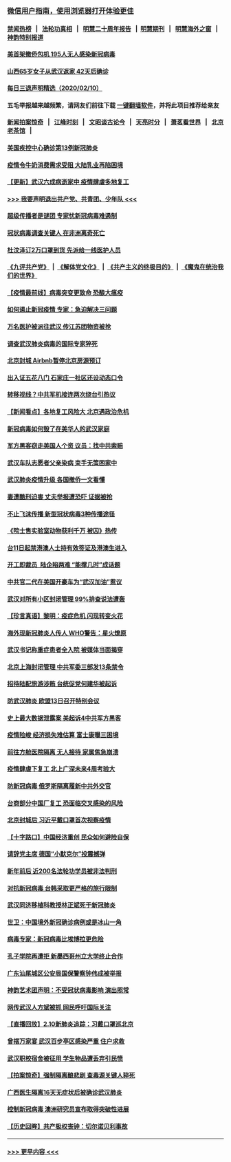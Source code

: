 ### [微信用户指南，使用浏览器打开体验更佳](https://github.com/gfw-breaker/banned-news1/blob/master/indexes/wechat-guide.md?t=0)
#### [禁闻热榜](热点新闻.md?t=0)  &nbsp;&nbsp;|&nbsp;&nbsp; [法轮功真相](https://github.com/gfw-breaker/truth/blob/master/README.md?t=0) &nbsp;&nbsp;|&nbsp;&nbsp; [明慧二十周年报告](https://github.com/gfw-breaker/mh-reports/blob/master/README.md?t=0) &nbsp;&nbsp;|&nbsp;&nbsp;[明慧期刊](https://github.com/gfw-breaker/mh-qikan) &nbsp;&nbsp;|&nbsp;&nbsp; [明慧海外之窗](https://github.com/gfw-breaker/mh-news/blob/master/README.md?t=0) &nbsp;&nbsp;|&nbsp;&nbsp; [神韵特别报道](https://github.com/gfw-breaker/mh-news/blob/master/shenyun.md?t=0)
#### [美首架撤侨包机 195人无人感染新冠病毒](../pages/nsc413/n11859908.md?t=02111222) 
#### [山西65岁女子从武汉返家 42天后确诊](../pages/nsc413/n11859912.md?t=02111222) 
#### [每日三退声明精选（2020/02/10）](../pages/nsc413/n11860031.md?t=02111222) 
#### 五毛举报越来越频繁，请网友们前往下载 [一键翻墙软件](https://github.com/gfw-breaker/ssr-accounts)，并将此项目推荐给亲友
#### [新闻拍案惊奇](https://github.com/gfw-breaker/banned-news1/blob/master/pages/link4.md) &nbsp;&nbsp;|&nbsp;&nbsp; [江峰时刻](https://github.com/gfw-breaker/banned-news1/blob/master/pages/link4.md) &nbsp;&nbsp;|&nbsp;&nbsp; [文昭谈古论今](https://github.com/gfw-breaker/banned-news1/blob/master/pages/link4.md) &nbsp;&nbsp;|&nbsp;&nbsp; [天亮时分](https://github.com/gfw-breaker/banned-news1/blob/master/pages/link4.md) &nbsp;&nbsp;|&nbsp;&nbsp; [萧茗看世界](https://github.com/gfw-breaker/banned-news1/blob/master/pages/link4.md) &nbsp;&nbsp;|&nbsp;&nbsp; [北京老茶馆](https://github.com/gfw-breaker/banned-news1/blob/master/pages/link4.md) &nbsp;&nbsp;|&nbsp;&nbsp; 
#### [美国疾控中心确诊第13例新冠肺炎](../pages/nsc413/n11859966.md?t=02111222) 
#### [疫情令牛奶消费需求受阻 大陆乳业再陷困境](../pages/nsc413/n11859859.md?t=02111222) 
#### [【更新】武汉六成病逝家中 疫情肆虐多地复工](../pages/nsc413/n11801312.md?t=02111222) 
#### [>>> 我要声明退出共产党、共青团、少年队 <<<](https://github.com/begood0513/goodnews/blob/master/quit/letter.md) 
#### [超级传播者是谜团 专家忧新冠病毒难遏制](../pages/nsc413/n11859686.md?t=02111222) 
#### [冠状病毒调查关键人 在非洲离奇死亡](../pages/nsc413/n11859798.md?t=02111222) 
#### [杜汶泽订2万口罩到货 先派给一线医护人员](../pages/nsc413/n11859214.md?t=02111222) 
#### [《九评共产党》](https://github.com/begood0513/9ping.md/blob/master/README.md) &nbsp;|&nbsp; [《解体党文化》](../../../../jtdwh.md/blob/master/README.md)  &nbsp;|&nbsp; [《共产主义的终极目的》](../../../../gczydzjmd.md/blob/master/README.md) &nbsp;|&nbsp; [《魔鬼在统治我们的世界》](../../../../mgztzwmdsj.md/blob/master/README.md) 
#### [【疫情最前线】病毒突变更致命 恐酿大瘟疫](../pages/nsc413/n11859604.md?t=02111222) 
#### [如何遏止新冠疫情 专家：急迫解决三问题](../pages/nsc413/n11859685.md?t=02111222) 
#### [万名医护被派往武汉 传江苏团物资被抢](../pages/nsc413/n11859585.md?t=02111222) 
#### [调查武汉肺炎病毒的国际专家猝死](../pages/nsc413/n11833010.md?t=02111222) 
#### [北京封城 Airbnb暂停北京房源预订](../pages/nsc413/n11859659.md?t=02111222) 
#### [出入证五花八门 石家庄一社区还设动态口令](../pages/nsc413/n11859510.md?t=02111222) 
#### [转移视线？中共军机接连两次绕台引热议](../pages/nsc413/n11859346.md?t=02111222) 
#### [【新闻看点】各地复工风险大 北京遇政治危机](../pages/nsc413/n11859164.md?t=02111222) 
#### [新冠病毒如何毁了在美华人的武汉家庭](../pages/nsc413/n11859524.md?t=02111222) 
#### [军方黑客窃走美国人个资 议员：找中共索赔](../pages/nsc413/n11859371.md?t=02111222) 
#### [武汉车队志愿者父亲染病 束手无策困家中](../pages/nsc413/n11859117.md?t=02111222) 
#### [武汉肺炎疫情升级 各国撤侨一文看懂](../pages/nsc413/n11859313.md?t=02111222) 
#### [妻遭酷刑迫害 丈夫举报遭恐吓 证据被抢](../pages/nsc413/n11858478.md?t=02111222) 
#### [不止飞沫传播 新型冠状病毒3种传播途径](../pages/nsc413/n11859060.md?t=02111222) 
#### [《院士售实验室动物获利千万 被囚》热传](../pages/nsc413/n11859316.md?t=02111222) 
#### [台11日起禁港澳人士持有效签证及港澳生进入](../pages/nsc413/n11858423.md?t=02111222) 
#### [开工即裁员  陆企陷两难 “能撑几时”成话题](../pages/nsc413/n11859127.md?t=02111222) 
#### [中共官二代在美国开豪车为“武汉加油”惹议](../pages/nsc413/n11859039.md?t=02111222) 
#### [武汉对所有小区封闭管理 99%排查说法遭轰](../pages/nsc413/n11859264.md?t=02111222) 
#### [【珍言真语】黎明：疫症危机 闪现转变火花](../pages/nsc413/n11859199.md?t=02111222) 
#### [海外现新冠肺炎人传人 WHO警告：星火燎原](../pages/nsc413/n11859252.md?t=02111222) 
#### [武汉书记称重症患者全入院 被媒体当面揭穿](../pages/nsc413/n11859218.md?t=02111222) 
#### [北京上海封闭管理 中共军委三部发13条禁令](../pages/nsc413/n11859098.md?t=02111222) 
#### [招待陆配旅游涉贿 台统促党何建华被起诉](../pages/nsc413/n11858696.md?t=02111222) 
#### [防武汉肺炎 欧盟13日召开特别会议](../pages/nsc413/n11859088.md?t=02111222) 
#### [史上最大数据泄露案 美起诉4中共军方黑客](../pages/nsc413/n11859115.md?t=02111222) 
#### [疫情险峻 经济损失难估算 富士康曝三困境](../pages/nsc413/n11859120.md?t=02111222) 
#### [前往方舱医院隔离 无人接待 家属焦急崩溃](../pages/nsc413/n11859068.md?t=02111222) 
#### [疫情肆虐下复工 北上广深未来4周考验大](../pages/nsc413/n11859066.md?t=02111222) 
#### [防新冠病毒 俄罗斯隔离履新中共外交官](../pages/nsc413/n11859079.md?t=02111222) 
#### [台商部分中国厂复工 恐面临交叉感染的风险](../pages/nsc413/n11858646.md?t=02111222) 
#### [北京封城后 习近平戴口罩首次视察疫情](../pages/nsc413/n11858828.md?t=02111222) 
#### [【十字路口】中国经济重创 民众如何避险自保](../pages/nsc413/n11857098.md?t=02111222) 
#### [请辞党主席 德国“小默克尔”投震撼弹](../pages/nsc413/n11858583.md?t=02111222) 
#### [新年前后 近200名法轮功学员被非法判刑](../pages/nsc413/n11855720.md?t=02111222) 
#### [对抗新冠病毒 台韩采取更严格的旅行限制](../pages/nsc413/n11858936.md?t=02111222) 
#### [武汉同济移植科教授林正斌死于新冠肺炎](../pages/nsc413/n11858844.md?t=02111222) 
#### [世卫：中国境外新冠确诊病例或是冰山一角](../pages/nsc413/n11858781.md?t=02111222) 
#### [病毒专家：新冠病毒比埃博拉更危险](../pages/nsc413/n11858572.md?t=02111222) 
#### [孔子学院再遭拒 新墨西哥州立大学终止合作](../pages/nsc413/n11858661.md?t=02111222) 
#### [广东汕尾城区公安局国保警察钟伟成被举报](../pages/nsc413/n11854172.md?t=02111222) 
#### [神韵艺术团声明：不受冠状病毒影响 演出照常](../pages/nsc413/n11858801.md?t=02111222) 
#### [网传武汉人方斌被抓 网民呼吁国际关注](../pages/nsc413/n11858666.md?t=02111222) 
#### [【直播回放】2.10新肺炎追踪：习戴口罩巡北京](../pages/nsc413/n11858548.md?t=02111222) 
#### [曾摆万家宴 武汉百步亭区感染严重 住户求救](../pages/nsc413/n11858547.md?t=02111222) 
#### [武汉职校宿舍被征用 学生物品遭丢弃引民愤](../pages/nsc413/n11858221.md?t=02111222) 
#### [【拍案惊奇】强制隔离酿悲剧 查毒源关键人猝死](../pages/nsc413/n11857100.md?t=02111222) 
#### [广西医生隔离16天无症状后被确诊武汉肺炎](../pages/nsc413/n11858448.md?t=02111222) 
#### [控制新冠病毒 澳洲研究员宣布取得突破性进展](../pages/nsc413/n11858505.md?t=02111222) 
#### [【历史回眸】共产极权丧钟：切尔诺贝利事故](../pages/nsc413/n11856340.md?t=02111222) 

----
#### [ >>> 更早内容 <<< ](../indexes/nsc413-earlier.md)
